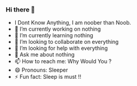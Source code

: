 ### Hi there 👋

<!--
**decipher07/decipher07** is a ✨ _special_ ✨ repository because its `README.md` (this file) appears on your GitHub profile.

Here are some ideas to get you started:

-->
- I Dont Know Anything, I am noober than Noob.
- 🔭 I’m currently working on nothing
- 🌱 I’m currently learning nothing
- 👯 I’m looking to collaborate on everything 
- 🤔 I’m looking for help with everything
- 💬 Ask me about nothing
- 📫 How to reach me: Why Would You ?
- 😄 Pronouns: Sleeper
- ⚡ Fun fact: Sleep is must !!
